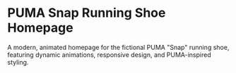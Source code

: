 # PUMA Snap Running Shoe Homepage

A modern, animated homepage for the fictional PUMA "Snap" running shoe, featuring dynamic animations, responsive design, and PUMA-inspired styling.
